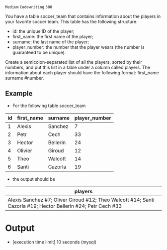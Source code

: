 `Medium`	`Codewriting` 	`300`

You have a table soccer_team that contains information about the players in your favorite soccer team. This table has the following structure:

- id: the unique ID of the player;
- first_name: the first name of the player;
- surname: the last name of the player;
- player_number: the number that the player wears (the number is guaranteed to be unique).

Create a semicolon-separated list of all the players, sorted by their numbers, and put this list in a table under a column called players. The information about each player should have the following format: first_name surname #number.

## Example

- For the following table soccer_team

| id   | first_name | surname  | player_number |
|------|------------|----------|---------------| 
| 1    | Alexis     | Sanchez  | 7             | 
| 2    | Petr       | Cech     | 33            | 
| 3    | Hector     | Bellerin | 24            | 
| 4    | Olivier    | Giroud   | 12            | 
| 5    | Theo       | Walcott  | 14            | 
| 6    | Santi      | Cazorla  | 19            | 

- the output should be

| players                                                                                                       |
|---------------------------------------------------------------------------------------------------------------|
| Alexis Sanchez #7; Oliver Giroud #12; Theo Walcott #14; Santi Cazorla #19; Hector Bellerin #24; Petr Cech #33 |

# Output
- [execution time limit] 10 seconds (mysql)

